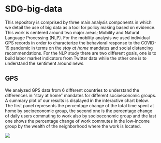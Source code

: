 # SDG-big-data

This repository is comprised by three main analysis components in which we detail the use of big data as a tool for policy making based on evidence.
This work is centered around two major areas; Mobility and Natural Language Processing (NLP).
For the mobility analysis we used individual GPS records in order to characterize the behavioral response to the COVID-19 pandemic in terms on the *stay at home* mandates and social distancing recommendations. For the NLP study there are two different goals, one is to build labor market indicators from Twitter data while the other one is to understand the sentiment around news.

## GPS

We analyzed GPS data from 6 different countries to understand the differences in “stay at home” mandates for different socioeconomic groups. A summary plot of our results is displayed in the interactive chart below. The first panel represents the percentage change of the total time spent at home by socioeconomic group, the second one is the percentage change of daily users commuting to work also by socioeconomic group and the last one shows the percentage change of work commutes in the low-income group by the wealth of the neighborhood where the work is located.

![]("https://worldbank.github.io/SDG-big-data/charts/mobility-country.html")